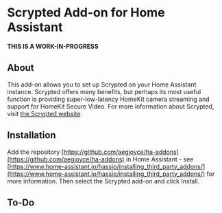 # Scrypted Add-on for Home Assistant

**THIS IS A WORK-IN-PROGRESS**

## About

This add-on allows you to set up Scrypted on your Home Assistant instance.
Scrypted offers many benefits, but perhaps its most useful function is providing super-low-latency HomeKit camera streaming and support for HomeKit Secure Video.
For more information about Scrypted, visit [the Scrypted website](https://scrypted.app).

## Installation

Add the repository [https://github.com/aegjoyce/ha-addons](https://github.com/aegjoyce/ha-addons) in Home Assistant - see [https://www.home-assistant.io/hassio/installing_third_party_addons/](https://www.home-assistant.io/hassio/installing_third_party_addons/) for more information.
Then select the Scrypted add-on and click Install.

## To-Do


